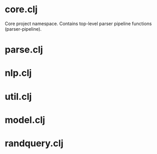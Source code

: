 # core.clj
Core project namespace. Contains top-level parser pipeline functions (parser-pipeline).

# parse.clj

# nlp.clj

# util.clj

# model.clj

# randquery.clj
